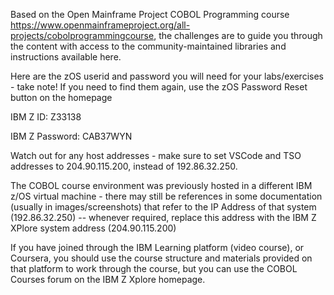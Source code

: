 Based on the Open Mainframe Project COBOL Programming course https://www.openmainframeproject.org/all-projects/cobolprogrammingcourse, the challenges are to guide you through the content with access to the community-maintained libraries and instructions available here.

Here are the zOS userid and password you will need for your labs/exercises - take note! If you need to find them again, use the zOS Password Reset button on the homepage



IBM Z ID: Z33138

IBM Z Password: CAB37WYN







Watch out for any host addresses - make sure to set VSCode and TSO addresses to 204.90.115.200, instead of 192.86.32.250.



The COBOL course environment was previously hosted in a different IBM z/OS virtual machine - there may still be references in some documentation (usually in images/screenshots) that refer to the IP Address of that system (192.86.32.250) -- whenever required, replace this address with the IBM Z XPlore system address (204.90.115.200)



If you have joined through the IBM Learning platform (video course), or Coursera, you should use the course structure and materials provided on that platform to work through the course, but you can use the COBOL Courses forum on the IBM Z Xplore homepage.


